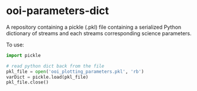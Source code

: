 # ooi-parameters-dict
A repository containing a pickle (.pkl) file containing a serialized Python dictionary of streams and each streams corresponding science parameters.


To use:
```python
import pickle

# read python dict back from the file
pkl_file = open('ooi_plotting_parameters.pkl', 'rb')
varDict = pickle.load(pkl_file)
pkl_file.close()
```
